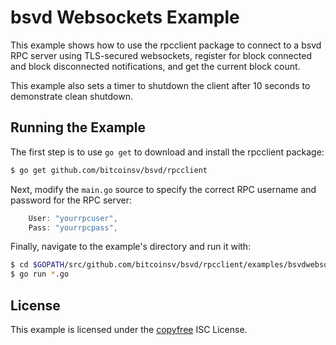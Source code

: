 bsvd Websockets Example
=======================

This example shows how to use the rpcclient package to connect to a bsvd RPC
server using TLS-secured websockets, register for block connected and block
disconnected notifications, and get the current block count.

This example also sets a timer to shutdown the client after 10 seconds to
demonstrate clean shutdown.

## Running the Example

The first step is to use `go get` to download and install the rpcclient package:

```bash
$ go get github.com/bitcoinsv/bsvd/rpcclient
```

Next, modify the `main.go` source to specify the correct RPC username and
password for the RPC server:

```Go
	User: "yourrpcuser",
	Pass: "yourrpcpass",
```

Finally, navigate to the example's directory and run it with:

```bash
$ cd $GOPATH/src/github.com/bitcoinsv/bsvd/rpcclient/examples/bsvdwebsockets
$ go run *.go
```

## License

This example is licensed under the [copyfree](http://copyfree.org) ISC License.
